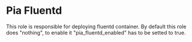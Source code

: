# Pia Fluentd

This role is responsible for deploying fluentd container. By default this role does "nothing", to enable it "pia_fluentd_enabled" has to be setted to true.
